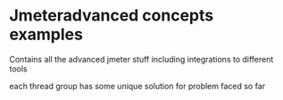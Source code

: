 # Jmeteradvanced concepts examples
Contains all the advanced jmeter stuff including integrations to different tools

each thread group has some unique solution for problem faced so far
